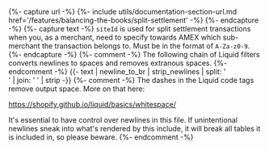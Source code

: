 {%- capture url -%}
    {%- include utils/documentation-section-url.md
        href='/features/balancing-the-books/split-settlement' -%}
{%- endcapture -%}
{%- capture text -%}
`siteId` is used for split settlement transactions when you, as a merchant, need
to specify towards AMEX which sub-merchant the transaction belongs to. Must be
in the format of `A-Za-z0-9`.
{%- endcapture -%}
{%- comment -%}
The following chain of Liquid filters converts newlines to spaces and removes
extranous spaces.
{%- endcomment -%}
{{- text | newline_to_br | strip_newlines | split: '<br />' | join: ' ' | strip -}}
{%- comment -%} The dashes in the Liquid code tags remove output space.
More on that here:

<https://shopify.github.io/liquid/basics/whitespace/>

It's essential to have control over newlines in this file. If unintentional
newlines sneak into what's rendered by this include, it will break all tables
it is included in, so please beware.
{%- endcomment -%}
